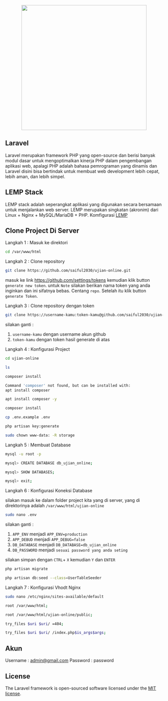 <p align="center"><a href="https://laravel.com" target="_blank"><img src="https://raw.githubusercontent.com/laravel/art/master/logo-lockup/5%20SVG/2%20CMYK/1%20Full%20Color/laravel-logolockup-cmyk-red.svg" width="400"></a></p>


## Laravel

Laravel merupakan framework PHP yang open-source dan berisi banyak modul dasar untuk mengoptimalkan kinerja PHP dalam pengembangan aplikasi web, apalagi PHP adalah bahasa pemrograman yang dinamis dan Laravel disini bisa bertindak untuk membuat web development lebih cepat, lebih aman, dan lebih simpel.

## LEMP Stack
LEMP stack adalah seperangkat aplikasi yang digunakan secara bersamaan untuk menjalankan web server. LEMP merupakan singkatan (akronim) dari Linux + Nginx + MySQL/MariaDB + PHP.
Komfigurasi [LEMP](https://github.com/saiful2030/LEMP)


## Clone Project Di Server

Langkah 1 : Masuk ke direktori

```sh
cd /var/www/html
```
Langkah 2 : Clone repository

```sh
git clone https://github.com/saiful2030/ujian-online.git
```
masuk ke link https://github.com/settings/tokens 
kemudian klik button `generate new token`.
untuk `Note` silakan berikan nama token yang anda inginkan dan ini sifatnya bebas. Centang `repo`. Setelah itu klik button `generate Token`.

Langkah 3 : Clone repository dengan token

```sh
git clone https://username-kamu:token-kamu@github.com/saiful2030/ujian-online.git
```
silakan ganti :
1. `username-kamu` dengan username akun github
2. `token-kamu` dengan token hasil generate di atas

Langkah 4 : Konfigurasi Project

```sh
cd ujian-online
```
```sh
ls
```
```sh
composer install
```
```sh
Command 'composer' not found, but can be installed with:
apt install composer
```
```sh
apt install composer -y
```
```sh
composer install
```
```sh
cp .env.example .env
```
```sh
php artisan key:generate
```
```sh
sudo chown www-data: -R storage
```

Langkah 5 : Membuat Database

```sh
mysql -u root -p
```
```sh
mysql> CREATE DATABASE db_ujian_online;
```
```sh
mysql> SHOW DATABASES;
```
```sh
mysql> exit;
```
Langkah 6 : Konfigurasi Koneksi Database

silakan masuk ke dalam folder project kita yang di server, yang di direktorinya adalah `/var/www/html/ujian-online`
```sh
sudo nano .env
```
silakan ganti :
1. `APP_ENV` menjadi `APP_ENV=production`
2. `APP_DEBUD` menjadi `APP_DEBUG=false`
3. `DB_DATABASE` menjadi `DB_DATABASE=db_ujian_online`
4. `DB_PASSWORD` menjadi `sesuai password yang anda seting`

silakan simpan dengan `CTRL`+ `X` kemudian `Y` dan `ENTER`

```sh
php artisan migrate
```
```sh
php artisan db:seed --class=UserTableSeeder
```
Langkah 7 : Konfigurasi Vhodt Nginx

```sh
sudo nano /etc/nginx/sites-available/default
```
```sh
root /var/www/html;
```
```sh
root /var/www/html/ujian-online/public;
```
```sh
try_files $uri $uri/ =404;
```
```sh
try_files $uri $uri/ /index.php$is_args$args;
```

## Akun
Username : admin@gmail.com
Password : password

## License

The Laravel framework is open-sourced software licensed under the [MIT license](https://opensource.org/licenses/MIT).
